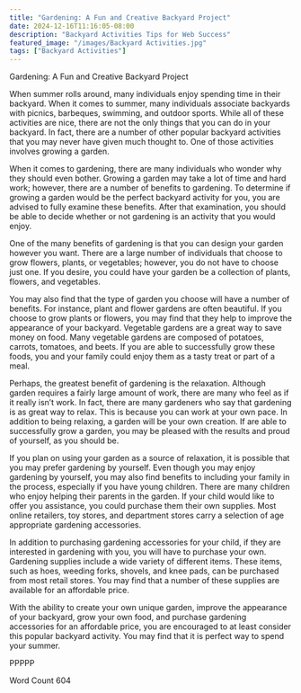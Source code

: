 ```yaml
---
title: "Gardening: A Fun and Creative Backyard Project"
date: 2024-12-16T11:16:05-08:00
description: "Backyard Activities Tips for Web Success"
featured_image: "/images/Backyard Activities.jpg"
tags: ["Backyard Activities"]
---
```


Gardening: A Fun and Creative Backyard Project

When summer rolls around, many individuals enjoy spending time in their backyard. When it comes to summer, many individuals associate backyards with picnics, barbeques, swimming, and outdoor sports. While all of these activities are nice, there are not the only things that you can do in your backyard.  In fact, there are a number of other popular backyard activities that you may never have given much thought to.  One of those activities involves growing a garden.  

When it comes to gardening, there are many individuals who wonder why they should even bother. Growing a garden may take a lot of time and hard work; however, there are a number of benefits to gardening. To determine if growing a garden would be the perfect backyard activity for you, you are advised to fully examine these benefits. After that examination, you should be able to decide whether or not gardening is an activity that you would enjoy.

One of the many benefits of gardening is that you can design your garden however you want. There are a large number of individuals that choose to grow flowers, plants, or vegetables; however, you do not have to choose just one.  If you desire, you could have your garden be a collection of plants, flowers, and vegetables.

You may also find that the type of garden you choose will have a number of benefits.  For instance, plant and flower gardens are often beautiful. If you choose to grow plants or flowers, you may find that they help to improve the appearance of your backyard.  Vegetable gardens are a great way to save money on food. Many vegetable gardens are composed of potatoes, carrots, tomatoes, and beets.  If you are able to successfully grow these foods, you and your family could enjoy them as a tasty treat or part of a meal. 
 
Perhaps, the greatest benefit of gardening is the relaxation. Although garden requires a fairly large amount of work, there are many who feel as if it really isn’t work.  In fact, there are many gardeners who say that gardening is as great way to relax. This is because you can work at your own pace.  In addition to being relaxing, a garden will be your own creation.  If are able to successfully grow a garden, you may be pleased with the results and proud of yourself, as you should be.

If you plan on using your garden as a source of relaxation, it is possible that you may prefer gardening by yourself.  Even though you may enjoy gardening by yourself, you may also find benefits to including your family in the process, especially if you have young children.  There are many children who enjoy helping their parents in the garden.  If your child would like to offer you assistance, you could purchase them their own supplies.  Most online retailers, toy stores, and department stores carry a selection of age appropriate gardening accessories.  

In addition to purchasing gardening accessories for your child, if they are interested in gardening with you, you will have to purchase your own.  Gardening supplies include a wide variety of different items. These items, such as hoes, weeding forks, shovels, and knee pads, can be purchased from most retail stores.  You may find that a number of these supplies are available for an affordable price.  

With the ability to create your own unique garden, improve the appearance of your backyard, grow your own food, and purchase gardening accessories for an affordable price, you are encouraged to at least consider this popular backyard activity.  You may find that it is perfect way to spend your summer.

PPPPP

Word Count 604

